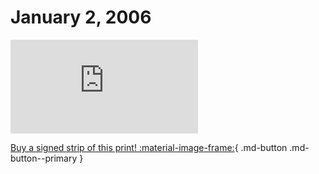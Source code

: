 # January 2, 2006

![](https://www.achewood.com/comic.php?date=01022006)

[Buy a signed strip of this print! :material-image-frame:](https://achewood-holiday-pop-up.myshopify.com/products/strip#01022006){ .md-button .md-button--primary }
